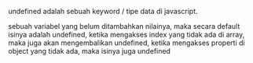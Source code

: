 undefined adalah sebuah keyword / tipe data di javascript.

sebuah variabel yang belum ditambahkan nilainya, maka secara default isinya adalah undefined, ketika mengakses index yang tidak ada di array, maka juga akan mengembalikan undefined, ketika mengakses properti di object yang tidak ada, maka isinya juga undefined